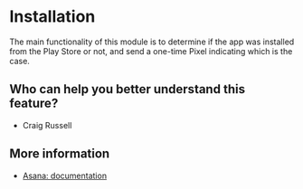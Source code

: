 # Installation
The main functionality of this module is to determine if the app was installed from the Play Store or not, and send a one-time Pixel indicating which is the case.

## Who can help you better understand this feature?
- Craig Russell

## More information
- [Asana: documentation](https://app.asana.com/0/0/1204309508603543/f)